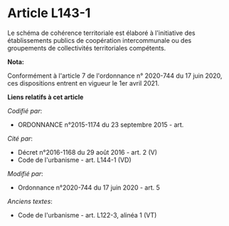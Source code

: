 # Article L143-1

Le schéma de cohérence territoriale est élaboré à l'initiative des établissements publics de coopération intercommunale ou
des groupements de collectivités territoriales compétents.

**Nota:**

Conformément à l'article 7 de l'ordonnance n° 2020-744 du 17 juin 2020, ces dispositions entrent en vigueur le 1er avril
2021.

**Liens relatifs à cet article**

_Codifié par_:

  - ORDONNANCE n°2015-1174 du 23 septembre 2015 - art.

_Cité par_:

  - Décret n°2016-1168 du 29 août 2016 - art. 2 (V)
  - Code de l'urbanisme - art. L144-1 (VD)

_Modifié par_:

  - Ordonnance n°2020-744 du 17 juin 2020 - art. 5

_Anciens textes_:

  - Code de l'urbanisme - art. L122-3, alinéa 1 (VT)
